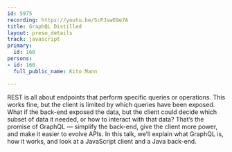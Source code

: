 ```yaml
---
id: 5975
recording: https://youtu.be/ScPJswE9e7A
title: GraphQL Distilled
layout: preso_details
track: javascript
primary:
  id: 160
persons:
- id: 160
  full_public_name: Kito Mann

---
```

REST is all about endpoints that perform specific queries or operations. This works fine, but the client is limited by which queries have been exposed. What if the back-end exposed the data, but the client could decide which subset of data it needed, or how to interact with that data? That’s the promise of GraphQL — simplify the back-end, give the client more power, and make it easier to evolve APIs. In this talk, we’ll explain what GraphQL is, how it works, and look at a JavaScript client and a Java back-end.
